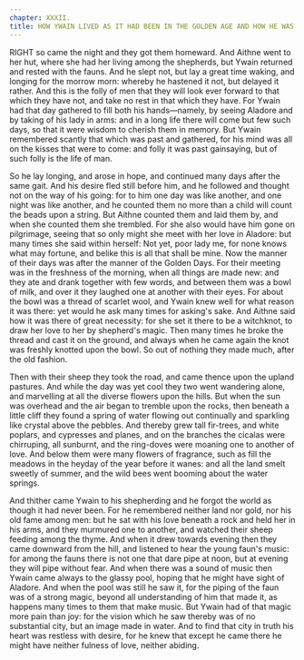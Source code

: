 ```yaml
---
chapter: XXXII.
title: HOW YWAIN LIVED AS IT HAD BEEN IN THE GOLDEN AGE AND HOW HE WAS STILL UNSATISFIED.
---
```

RIGHT so came the night and they got them homeward. And Aithne went to her hut, where she had her living among the shepherds, but Ywain returned and rested with the fauns. And he slept not, but lay a great time waking, and longing for the morrow morn: whereby he hastened it not, but delayed it rather. And this is the folly of men that they will look ever forward to that which they have not, and take no rest in that which they have. For Ywain had that day gathered to fill both his hands—namely, by seeing Aladore and by taking of his lady in arms: and in a long life there will come but few such days, so that it were wisdom to cherish them in memory. But Ywain remembered scantly that which was past and gathered, for his mind was all on the kisses that were to come: and folly it was past gainsaying, but of such folly is the life of man.

So he lay longing, and arose in hope, and continued many days after the same gait. And his desire fled still before him, and he followed and thought not on the way of his going: for to him one day was like another, and one night was like another, and he counted them no more than a child will count the beads upon a string. But Aithne counted them and laid them by, and when she counted them she trembled. For she also would have him gone on pilgrimage, seeing that so only might she meet with her love in Aladore: but many times she said within herself: Not yet, poor lady me, for none knows what may fortune, and belike this is all that shall be mine. Now the manner of their days was after the manner of the Golden Days. For their meeting was in the freshness of the morning, when all things are made new: and they ate and drank together with few words, and between them was a bowl of milk, and over it they laughed one at another with their eyes. For about the bowl was a thread of scarlet wool, and Ywain knew well for what reason it was there: yet would he ask many times for asking's sake. And Aithne said how it was there of great necessity: for she set it there to be a witchknot, to draw her love to her by shepherd's magic. Then many times he broke the thread and cast it on the ground, and always when he came again the knot was freshly knotted upon the bowl. So out of nothing they made much, after the old fashion.

Then with their sheep they took the road, and came thence upon the upland pastures. And while the day was yet cool they two went wandering alone, and marvelling at all the diverse flowers upon the hills. But when the sun was overhead and the air began to tremble upon the rocks, then beneath a little cliff they found a spring of water flowing out continually and sparkling like crystal above the pebbles. And thereby grew tall fir-trees, and white poplars, and cypresses and planes, and on the branches the cicalas were chirruping, all sunburnt, and the ring-doves were moaning one to another of love. And below them were many flowers of fragrance, such as fill the meadows in the heyday of the year before it wanes: and all the land smelt sweetly of summer, and the wild bees went booming about the water springs.

And thither came Ywain to his shepherding and he forgot the world as though it had never been. For he remembered neither land nor gold, nor his old fame among men: but he sat with his love beneath a rock and held her in his arms, and they murmured one to another, and watched their sheep feeding among the thyme. And when it drew towards evening then they came downward from the hill, and listened to hear the young faun's music: for among the fauns there is not one that dare pipe at noon, but at evening they will pipe without fear. And when there was a sound of music then Ywain came always to the glassy pool, hoping that he might have sight of Aladore. And when the pool was still he saw it, for the piping of the faun was of a strong magic, beyond all understanding of him that made it, as happens many times to them that make music. But Ywain had of that magic more pain than joy: for the vision which he saw thereby was of no substantial city, but an image made in water. And to find that city in truth his heart was restless with desire, for he knew that except he came there he might have neither fulness of love, neither abiding.
  
